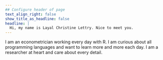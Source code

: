 ```yaml
---
## Configure header of page
text_align_right: false
show_title_as_headline: false
headline: |
  Hi, my name is Layal Christine Lettry. Nice to meet you.
---
```


<!-- this is a subheadline -->

I am an econometrician working every day with R. I am curious about all programming languages and want to learn more and more each day. I am a researcher at heart and care about every detail. 
